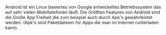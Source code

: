 Android ist ein Linux basiertes von Google entwickeltes Betriebssystem das auf sehr vielen Mobiltelefonen läuft.
Die Größten Features von Android sind die Große App Freiheit die zum beispiel auch durch Apk's gewährleistet werden. (Apk's sind Paketdateien für Apps die man im Internet runterladen kann). 
